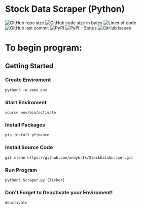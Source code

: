 # Stock Data Scraper (Python)

<div>
<img alt="GitHub repo size" src="https://img.shields.io/github/repo-size/andykr1k/StockDataScraper?style=for-the-badge">
<img alt="GitHub code size in bytes" src="https://img.shields.io/github/languages/code-size/andykr1k/StockDataScraper?style=for-the-badge">
<img alt="Lines of code" src="https://img.shields.io/tokei/lines/github/andykr1k/StockDataScraper?style=for-the-badge">
<img alt="GitHub last commit" src="https://img.shields.io/github/last-commit/andykr1k/StockDataScraper?color=blue&style=for-the-badge">
<img alt="PyPI" src="https://img.shields.io/pypi/v/yfinance?color=blue&style=for-the-badge">
<img alt="PyPI - Status" src="https://img.shields.io/pypi/status/yfinance?style=for-the-badge">
<img alt="GitHub issues" src="https://img.shields.io/github/issues-raw/andykr1k/StockDataScraper?style=for-the-badge">
</div>

# To begin program:
## Getting Started
### Create Enviroment
```
python3 -m venv env
```

### Start Enviroment
```
source env/bin/activate
```

### Install Packages 
```
pip install yfinance
```

### Install Source Code
```
git clone https://github.com/andykr1k/StockDataScraper.git
```

### Run Program
```
python3 Scraper.py {Ticker}
```

### Don't Forget to Deactivate your Enviroment!
```
deactivate
```